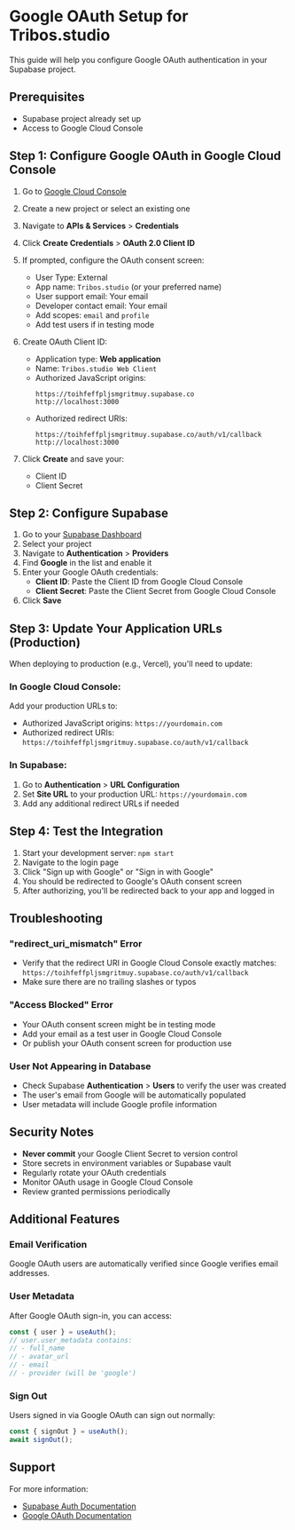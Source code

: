 # Google OAuth Setup for Tribos.studio

This guide will help you configure Google OAuth authentication in your Supabase project.

## Prerequisites
- Supabase project already set up
- Access to Google Cloud Console

## Step 1: Configure Google OAuth in Google Cloud Console

1. Go to [Google Cloud Console](https://console.cloud.google.com/)
2. Create a new project or select an existing one
3. Navigate to **APIs & Services** > **Credentials**
4. Click **Create Credentials** > **OAuth 2.0 Client ID**
5. If prompted, configure the OAuth consent screen:
   - User Type: External
   - App name: `Tribos.studio` (or your preferred name)
   - User support email: Your email
   - Developer contact email: Your email
   - Add scopes: `email` and `profile`
   - Add test users if in testing mode

6. Create OAuth Client ID:
   - Application type: **Web application**
   - Name: `Tribos.studio Web Client`
   - Authorized JavaScript origins:
     ```
     https://toihfeffpljsmgritmuy.supabase.co
     http://localhost:3000
     ```
   - Authorized redirect URIs:
     ```
     https://toihfeffpljsmgritmuy.supabase.co/auth/v1/callback
     http://localhost:3000
     ```

7. Click **Create** and save your:
   - Client ID
   - Client Secret

## Step 2: Configure Supabase

1. Go to your [Supabase Dashboard](https://app.supabase.com/)
2. Select your project
3. Navigate to **Authentication** > **Providers**
4. Find **Google** in the list and enable it
5. Enter your Google OAuth credentials:
   - **Client ID**: Paste the Client ID from Google Cloud Console
   - **Client Secret**: Paste the Client Secret from Google Cloud Console
6. Click **Save**

## Step 3: Update Your Application URLs (Production)

When deploying to production (e.g., Vercel), you'll need to update:

### In Google Cloud Console:
Add your production URLs to:
- Authorized JavaScript origins: `https://yourdomain.com`
- Authorized redirect URIs: `https://toihfeffpljsmgritmuy.supabase.co/auth/v1/callback`

### In Supabase:
1. Go to **Authentication** > **URL Configuration**
2. Set **Site URL** to your production URL: `https://yourdomain.com`
3. Add any additional redirect URLs if needed

## Step 4: Test the Integration

1. Start your development server: `npm start`
2. Navigate to the login page
3. Click "Sign up with Google" or "Sign in with Google"
4. You should be redirected to Google's OAuth consent screen
5. After authorizing, you'll be redirected back to your app and logged in

## Troubleshooting

### "redirect_uri_mismatch" Error
- Verify that the redirect URI in Google Cloud Console exactly matches:
  `https://toihfeffpljsmgritmuy.supabase.co/auth/v1/callback`
- Make sure there are no trailing slashes or typos

### "Access Blocked" Error
- Your OAuth consent screen might be in testing mode
- Add your email as a test user in Google Cloud Console
- Or publish your OAuth consent screen for production use

### User Not Appearing in Database
- Check Supabase **Authentication** > **Users** to verify the user was created
- The user's email from Google will be automatically populated
- User metadata will include Google profile information

## Security Notes

- **Never commit** your Google Client Secret to version control
- Store secrets in environment variables or Supabase vault
- Regularly rotate your OAuth credentials
- Monitor OAuth usage in Google Cloud Console
- Review granted permissions periodically

## Additional Features

### Email Verification
Google OAuth users are automatically verified since Google verifies email addresses.

### User Metadata
After Google OAuth sign-in, you can access:
```javascript
const { user } = useAuth();
// user.user_metadata contains:
// - full_name
// - avatar_url
// - email
// - provider (will be 'google')
```

### Sign Out
Users signed in via Google OAuth can sign out normally:
```javascript
const { signOut } = useAuth();
await signOut();
```

## Support

For more information:
- [Supabase Auth Documentation](https://supabase.com/docs/guides/auth)
- [Google OAuth Documentation](https://developers.google.com/identity/protocols/oauth2)
